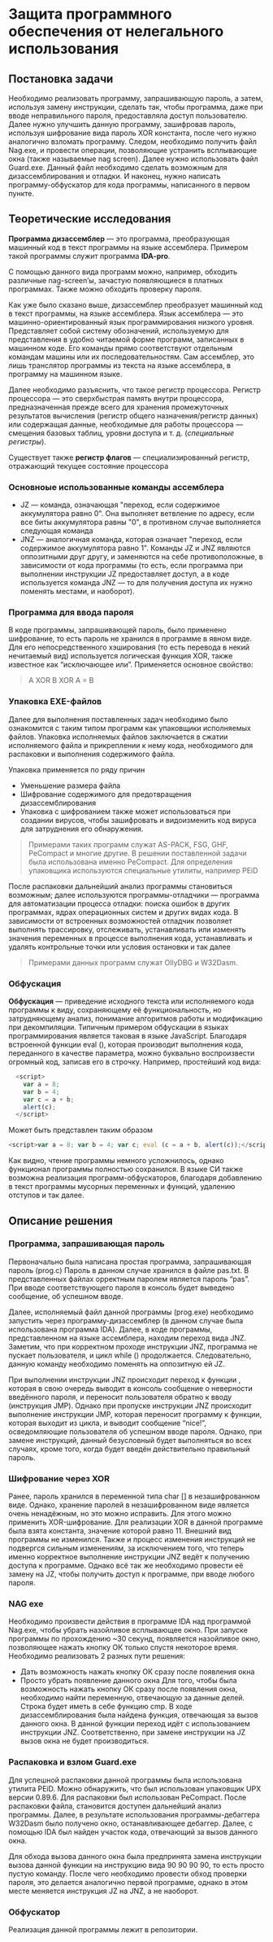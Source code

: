# Защита программного обеспечения от нелегального использования
## Постановка задачи
Необходимо реализовать программу, запрашивающую пароль, а затем, используя замену инструкции, сделать так, чтобы программа, даже при вводе неправильного пароля, предоставляла доступ пользователю. Далее нужно улучшить данную программу, зашифровав пароль, используя шифрование вида пароль XOR константа, после чего нужно аналогично взломать программу.  Следом, необходимо получить файл Nag.exe, и провести операции, позволяющие устранить всплывающие окна (также называемые nag screen). Далее нужно использовать файл Guard.exe. Данный файл необходимо сделать возможным для дизассемблирования и отладки. И наконец, нужно написать программу-обфускатор для кода программы, написанного в первом пункте.   
## Теоретические исследования
**Программа дизассемблер** — это программа, преобразующая машинный код в текст программы на языке ассемблера. Примером такой программы служит программа **IDA-pro**.

С помощью данного вида программ можно, например, обходить различные nag-screen’ы, зачастую появляющиеся в платных программах. Также можно обходить проверку пароля. 

Как уже было сказано выше, дизассемблер преобразует машинный код в текст программы, на языке ассемблера. Язык ассемблера — это машинно-ориентированный язык программирования низкого уровня. Представляет собой систему обозначений, используемую для представления в удобно читаемой форме программ, записанных в машинном коде. Его команды прямо соответствуют отдельным командам машины или их последовательностям. Сам ассемблер, это лишь транслятор программы из текста на языке ассемблера, в программу на машинном языке.

Далее необходимо разъяснить, что такое регистр процессора. Регистр процессора — это сверхбыстрая память внутри процессора, предназначенная прежде всего для хранения промежуточных результатов вычисления (регистр общего назначения/регистр данных) или содержащая данные, необходимые для работы процессора — смещения базовых таблиц, уровни доступа и т. д. (_специальные регистры_). 

Существует также **регистр флагов** — специализированный регистр, отражающий текущее состояние процессора
### Основноые использованные команды ассемблера
- JZ — команда, означающая "переход, если содержимое аккумулятора равно 0". Она выполняет ветвление по адресу, если все биты аккумулятора равны "0", в противном случае выполняется следующая команда
- JNZ — аналогичная команда, которая означает "переход, если содержимое аккумулятора равно 1". Команды JZ и JNZ являются оппозитными друг другу, и заменяются на себе противоположные, в зависимости от кода программы (то есть, если программа при выполнении инструкции JZ предоставляет доступ, а в коде используется команда JNZ — то для получения доступа их нужно поменять местами, и наоборот).

### Программа для ввода пароля
В коде программы, запрашивающей пароль, было применено шифрование, то есть пароль не хранился в программе в явном виде. Для его непосредственного хэширования (то есть перевода в некий нечитаемый вид) используется логическая функция XOR, также известное как “исключающее или”.
Применяется основное свойство:
> A XOR B XOR A = B

### Упаковка EXE-файлов
Далее для выполнения поставленных задач необходимо было ознакомится с таким типом программ как упаковщики исполняемых файлов. Упаковка исполняемых файлов заключается в сжатии исполняемого файла и прикреплении к нему кода, необходимого для распаковки и выполнения содержимого файла. 

Упаковка применяется по ряду причин
- Уменьшение размера файла
-	Шифрование содержимого для предотвращения дизассемблирования 
- Упаковка с шифрованием также может использоваться при создании вирусов, чтобы зашифровать и видоизменить код вируса для затруднения его обнаружения.
> Примерами таких программ служат AS-PACK, FSG, GHF, PeCompact и многие другие. В решении поставленной задачи была использована именно PeCompact. Для определения упаковщика используются специальные утилиты, например PEiD

После распаковки дальнейший анализ программы становиться возможным; далее используются программы-отладчики — программа для автоматизации процесса отладки: поиска ошибок в других программах, ядрах операционных систем и других видах кода. В зависимости от встроенных возможностей отладчик позволяет выполнять трассировку, отслеживать, устанавливать или изменять значения переменных в процессе выполнения кода, устанавливать и удалять контрольные точки или условия остановки и так далее
> Примерами данных программ служат OllyDBG и W32Dasm.

### Обфускация 
**Обфускация** — приведение исходного текста или исполняемого кода программы к виду, сохраняющему её функциональность, но затрудняющему анализ, понимание алгоритмов работы и модификацию при декомпиляции. Типичным примером обфускации в языках программирования является таковая в языке JavaScript. Благодаря встроенной функции eval (), которая производит выполнения кода, переданного в качестве параметра, можно буквально воспроизвести огромный код, записав его в строчку. Например, простейший код вида:
```js
  <script>
    var a = 8;
    var b = 4;
    var c = a + b;
    alert(c);
  </script>
```
Может быть представлен таким образом
```js
<script>var a = 8; var b = 4; var c; eval (c = a + b, alert(c));</script>
```
Как видно, чтение программы немного усложнилось, однако функционал программы полностью сохранился. В языке СИ также возможна реализация программ-обфускаторов, благодаря добавлению в текст программы мусорных переменных и функций, удалению отступов и так далее.
## Описание решения
### Программа, запрашивающая пароль
Первоначально была написана простая программа, запрашивающая пароль (prog.c) Пароль в данном случае хранился в файле pas.txt. В представленных файлах орректным паролем является пароль “pas”. При вводе соответствующего пароля в консоль будет выведено сообщение, об успешном вводе.

Далее, исполняемый файл данной программы (prog.exe) необходимо запустить через программу-дизассемблер (в данном случае была использована программа IDA). Далее, в коде программы, представленном на языке ассемблера, находим переход вида JNZ. Заметим, что при корректном проходе инструкции JNZ, программа не пускает пользователя, и цикл while () продолжается. Следовательно, данную команду необходимо поменять на оппозитную ей JZ.

При выполнении инструкции JNZ происходит переход к функции , которая в свою очередь выводит в консоль сообщение о неверности введённого пароля, и переносит пользователя обратно к вводу (инструкция JMP). Однако при пропуске инструкции JNZ происходит выполнение инструкции JMP, которая переносит программу к функции, которая выходит из цикла, и выводит сообщение “nice!”, осведомляющие пользователя об успешном вводе пароля. Однако, при замене инструкций, данный безусловный будет выполняться во всех случаях, кроме того, когда будет введён действительно правильный пароль. 
### Шифрование через XOR
Ранее, пароль хранился в переменной типа char [] в незашифрованном виде. Однако, хранение паролей в незашифрованном виде является очень ненадёжным, но это можно исправить. Для этого можно применить XOR-шифрование. Для реализации XOR в данной программе была взята константа, значение которой равно 11. 
Внешний вид программы не изменился. Также и процесс изменения инструкций не подвергся сильным изменениям, за исключением того, что теперь именно корректное выполнение инструкции JNZ ведёт к получению доступа к программе. Однако всё так же необходимо провести её замену на JZ, чтобы получить доступ к программе, при вводе любого пароля.
### NAG exe
Необходимо произвести действия в программе IDA над программой Nag.exe, чтобы убрать назойливое всплывающее окно. При запуске программы по прохождению ~30 секунд, появляется назойливое окно, позволяющее нажать кнопку ОК только спустя некоторое время. Необходимо реализовать 2 разных пути решения:
- Дать возможность нажать кнопку ОК сразу после появления окна
- Просто убрать появление данного окна
Для того, чтобы была возможность нажать кнопку ОК сразу после появления окна, необходимо найти переменную, отвечающую за данные делей. Строка будет иметь в себе функцию cmp. 
В ходе дизассемблирования была найдена функция, отвечающая за вызов данного окна. В данной функции переход идёт с использованием инструкции JNZ. Соответственно, при замене инструкции на JZ вызов окна не будет производиться.
### Распаковка и взлом Guard.exe
Для успешной распаковки данной программы была использована утилита PEiD. Можно обнаружить, что был использован упаковщик UPX версии 0.89.6. Для распаковки был использован PeCompact. После распаковки файла, становится доступен дальнейший анализ программы. Далее, в результате использования программы-дебаггера W32Dasm было получено окно, останавливающее дебаггер. Далее, с помощью IDA был найден участок кода, отвечающий за вызов данного окна.

Для обхода вызова данного окна была предпринята замена инструкции вызова данной функции на инструкцию вида 90 90 90 90, то есть просто пустую команду. После чего необходимо провести обход проверки пароля, это делается аналогично первой программе, однако в этом месте меняется инструкция JZ на JNZ, а не наоборот.
### Обфускатор
Реализация данной программы лежит в репозитории.

